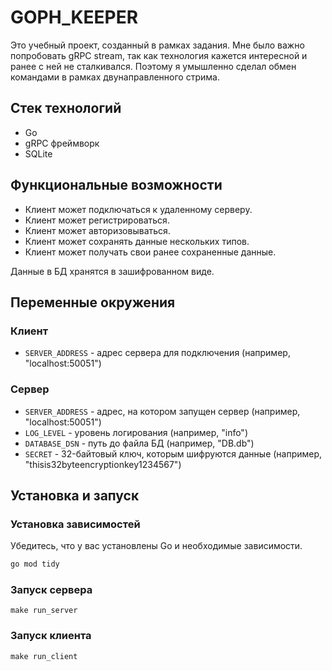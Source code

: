 # GOPH_KEEPER

Это учебный проект, созданный в рамках задания. Мне было важно попробовать gRPC stream, так как технология кажется интересной и ранее с ней не сталкивался. Поэтому я умышленно сделал обмен командами в рамках двунаправленного стрима.

## Стек технологий

- Go
- gRPC фреймворк
- SQLite

## Функциональные возможности

- Клиент может подключаться к удаленному серверу.
- Клиент может регистрироваться.
- Клиент может авторизовываться.
- Клиент может сохранять данные нескольких типов.
- Клиент может получать свои ранее сохраненные данные.

Данные в БД хранятся в зашифрованном виде.

## Переменные окружения

### Клиент
- `SERVER_ADDRESS` - адрес сервера для подключения (например, "localhost:50051")

### Сервер
- `SERVER_ADDRESS` - адрес, на котором запущен сервер (например, "localhost:50051")
- `LOG_LEVEL` - уровень логирования (например, "info")
- `DATABASE_DSN` - путь до файла БД (например, "DB.db")
- `SECRET` - 32-байтовый ключ, которым шифруются данные (например, "thisis32byteencryptionkey1234567")

## Установка и запуск

### Установка зависимостей

Убедитесь, что у вас установлены Go и необходимые зависимости.

```sh
go mod tidy
```


###  Запуск сервера
```make run_server```

###  Запуск клиента
```make run_client```